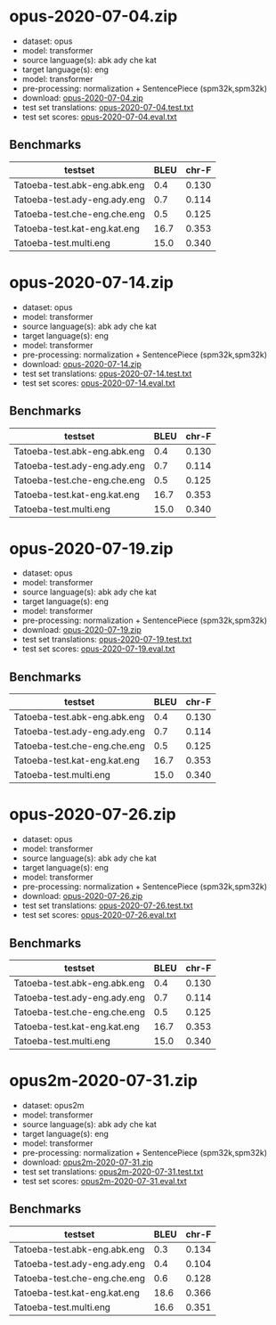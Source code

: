 # opus-2020-07-04.zip

* dataset: opus
* model: transformer
* source language(s): abk ady che kat
* target language(s): eng
* model: transformer
* pre-processing: normalization + SentencePiece (spm32k,spm32k)
* download: [opus-2020-07-04.zip](https://object.pouta.csc.fi/Tatoeba-MT-models/cau-eng/opus-2020-07-04.zip)
* test set translations: [opus-2020-07-04.test.txt](https://object.pouta.csc.fi/Tatoeba-MT-models/cau-eng/opus-2020-07-04.test.txt)
* test set scores: [opus-2020-07-04.eval.txt](https://object.pouta.csc.fi/Tatoeba-MT-models/cau-eng/opus-2020-07-04.eval.txt)

## Benchmarks

| testset               | BLEU  | chr-F |
|-----------------------|-------|-------|
| Tatoeba-test.abk-eng.abk.eng 	| 0.4 	| 0.130 |
| Tatoeba-test.ady-eng.ady.eng 	| 0.7 	| 0.114 |
| Tatoeba-test.che-eng.che.eng 	| 0.5 	| 0.125 |
| Tatoeba-test.kat-eng.kat.eng 	| 16.7 	| 0.353 |
| Tatoeba-test.multi.eng 	| 15.0 	| 0.340 |

# opus-2020-07-14.zip

* dataset: opus
* model: transformer
* source language(s): abk ady che kat
* target language(s): eng
* model: transformer
* pre-processing: normalization + SentencePiece (spm32k,spm32k)
* download: [opus-2020-07-14.zip](https://object.pouta.csc.fi/Tatoeba-MT-models/cau-eng/opus-2020-07-14.zip)
* test set translations: [opus-2020-07-14.test.txt](https://object.pouta.csc.fi/Tatoeba-MT-models/cau-eng/opus-2020-07-14.test.txt)
* test set scores: [opus-2020-07-14.eval.txt](https://object.pouta.csc.fi/Tatoeba-MT-models/cau-eng/opus-2020-07-14.eval.txt)

## Benchmarks

| testset               | BLEU  | chr-F |
|-----------------------|-------|-------|
| Tatoeba-test.abk-eng.abk.eng 	| 0.4 	| 0.130 |
| Tatoeba-test.ady-eng.ady.eng 	| 0.7 	| 0.114 |
| Tatoeba-test.che-eng.che.eng 	| 0.5 	| 0.125 |
| Tatoeba-test.kat-eng.kat.eng 	| 16.7 	| 0.353 |
| Tatoeba-test.multi.eng 	| 15.0 	| 0.340 |

# opus-2020-07-19.zip

* dataset: opus
* model: transformer
* source language(s): abk ady che kat
* target language(s): eng
* model: transformer
* pre-processing: normalization + SentencePiece (spm32k,spm32k)
* download: [opus-2020-07-19.zip](https://object.pouta.csc.fi/Tatoeba-MT-models/cau-eng/opus-2020-07-19.zip)
* test set translations: [opus-2020-07-19.test.txt](https://object.pouta.csc.fi/Tatoeba-MT-models/cau-eng/opus-2020-07-19.test.txt)
* test set scores: [opus-2020-07-19.eval.txt](https://object.pouta.csc.fi/Tatoeba-MT-models/cau-eng/opus-2020-07-19.eval.txt)

## Benchmarks

| testset               | BLEU  | chr-F |
|-----------------------|-------|-------|
| Tatoeba-test.abk-eng.abk.eng 	| 0.4 	| 0.130 |
| Tatoeba-test.ady-eng.ady.eng 	| 0.7 	| 0.114 |
| Tatoeba-test.che-eng.che.eng 	| 0.5 	| 0.125 |
| Tatoeba-test.kat-eng.kat.eng 	| 16.7 	| 0.353 |
| Tatoeba-test.multi.eng 	| 15.0 	| 0.340 |

# opus-2020-07-26.zip

* dataset: opus
* model: transformer
* source language(s): abk ady che kat
* target language(s): eng
* model: transformer
* pre-processing: normalization + SentencePiece (spm32k,spm32k)
* download: [opus-2020-07-26.zip](https://object.pouta.csc.fi/Tatoeba-MT-models/cau-eng/opus-2020-07-26.zip)
* test set translations: [opus-2020-07-26.test.txt](https://object.pouta.csc.fi/Tatoeba-MT-models/cau-eng/opus-2020-07-26.test.txt)
* test set scores: [opus-2020-07-26.eval.txt](https://object.pouta.csc.fi/Tatoeba-MT-models/cau-eng/opus-2020-07-26.eval.txt)

## Benchmarks

| testset               | BLEU  | chr-F |
|-----------------------|-------|-------|
| Tatoeba-test.abk-eng.abk.eng 	| 0.4 	| 0.130 |
| Tatoeba-test.ady-eng.ady.eng 	| 0.7 	| 0.114 |
| Tatoeba-test.che-eng.che.eng 	| 0.5 	| 0.125 |
| Tatoeba-test.kat-eng.kat.eng 	| 16.7 	| 0.353 |
| Tatoeba-test.multi.eng 	| 15.0 	| 0.340 |

# opus2m-2020-07-31.zip

* dataset: opus2m
* model: transformer
* source language(s): abk ady che kat
* target language(s): eng
* model: transformer
* pre-processing: normalization + SentencePiece (spm32k,spm32k)
* download: [opus2m-2020-07-31.zip](https://object.pouta.csc.fi/Tatoeba-MT-models/cau-eng/opus2m-2020-07-31.zip)
* test set translations: [opus2m-2020-07-31.test.txt](https://object.pouta.csc.fi/Tatoeba-MT-models/cau-eng/opus2m-2020-07-31.test.txt)
* test set scores: [opus2m-2020-07-31.eval.txt](https://object.pouta.csc.fi/Tatoeba-MT-models/cau-eng/opus2m-2020-07-31.eval.txt)

## Benchmarks

| testset               | BLEU  | chr-F |
|-----------------------|-------|-------|
| Tatoeba-test.abk-eng.abk.eng 	| 0.3 	| 0.134 |
| Tatoeba-test.ady-eng.ady.eng 	| 0.4 	| 0.104 |
| Tatoeba-test.che-eng.che.eng 	| 0.6 	| 0.128 |
| Tatoeba-test.kat-eng.kat.eng 	| 18.6 	| 0.366 |
| Tatoeba-test.multi.eng 	| 16.6 	| 0.351 |

